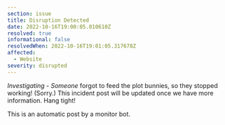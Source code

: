 ```yaml
---
section: issue
title: Disruption Detected
date: 2022-10-16T19:00:05.010610Z
resolved: true
informational: false
resolvedWhen: 2022-10-16T19:01:05.317678Z
affected:
  - Website
severity: disrupted
---
```

*Investigating* - _Someone_ forgot to feed the plot bunnies, so they stopped working! (Sorry.) This incident post will be updated once we have more information. Hang tight!

This is an automatic post by a monitor bot.
        